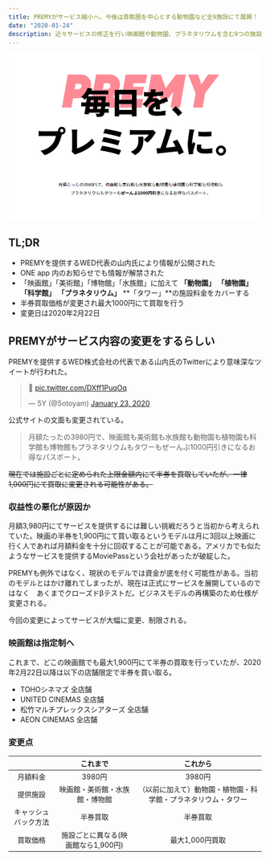 ```yaml
---
title: PREMYがサービス縮小へ、今後は首都圏を中心とする動物園など全9施設にて展開！
date: "2020-01-24"
description: 近々サービスの修正を行い映画館や動物園、プラネタリウムを含む9つの施設料金を1000円引きにすると公表
---
```

![PREMY サービスHP](premy-20200124.png)

## TL;DR
- PREMYを提供するWED代表の山内氏により情報が公開された
- ONE app 内のお知らせでも情報が解禁された
- 「映画館」「美術館」「博物館」「水族館」に加えて **「動物園」** **「植物園」** **「科学館」** **「プラネタリウム」** **「タワー」**の施設料金をカバーする
- 半券買取価格が変更され最大1000円にて買取を行う
- 変更日は2020年2月22日

## PREMYがサービス内容の変更をするらしい
PREMYを提供するWED株式会社の代表である山内氏のTwitterにより意味深なツイートが行われた。

<blockquote class="twitter-tweet"><p lang="und" dir="ltr">🤔 <a href="https://t.co/DXff1PuqOq">pic.twitter.com/DXff1PuqOq</a></p>&mdash; 5Y (@5otoyam) <a href="https://twitter.com/5otoyam/status/1220352582863839232?ref_src=twsrc%5Etfw">January 23, 2020</a></blockquote> <script async src="https://platform.twitter.com/widgets.js" charset="utf-8"></script>

公式サイトの文面も変更されている。
> 月額たったの3980円で、映画館も美術館も水族館も動物園も植物園も科学館も博物館もプラネタリウムもタワーもぜーんぶ1000円引きになるお得なパスポート。

~~現在では施設ごとに定められた上限金額内にて半券を買取していたが、一律1,000円にて買取に変更される可能性がある。~~

### 収益性の悪化が原因か
月額3,980円にてサービスを提供するには難しい挑戦だろうと当初から考えられていた。映画の半券を1,900円にて買い取るというモデルは月に3回以上映画に行く人であれば月額料金を十分に回収することが可能である。アメリカでも似たようなサービスを提供するMoviePassという会社があったが破綻した。

PREMYも例外ではなく、現状のモデルでは資金が底を付く可能性がある。当初のモデルとはかけ離れてしまったが、現在は正式にサービスを展開しているのではなく　あくまでクローズドβテストだ。ビジネスモデルの再構築のため仕様が変更される。

今回の変更によってサービスが大幅に変更、制限される。

### 映画館は指定制へ
これまで、どこの映画館でも最大1,900円にて半券の買取を行っていたが、2020年2月22日以降は以下の店舗限定で半券を買い取る。
- TOHOシネマズ 全店舗
- UNITED CINEMAS 全店舗
- 松竹マルチプレックスシアターズ 全店舗
- AEON CINEMAS 全店舗


### 変更点

||これまで|これから|
|:-----:|:---:|:---:|
|月額料金|3980円|3980円|
|提供施設|映画館・美術館・水族館・博物館|（以前に加えて）動物園・植物園・科学館・プラネタリウム・タワー|
|キャッシュバック方法|半券買取|半券買取|
|買取価格|施設ごとに異なる(映画館なら1,900円)|最大1,000円買取|

